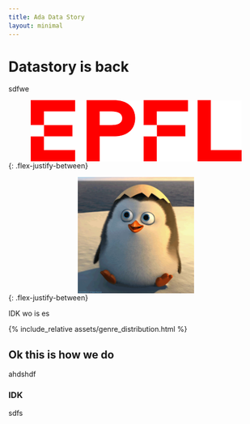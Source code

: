 ```yaml
---
title: Ada Data Story
layout: minimal
---
```


# Datastory is back
sdfwe

<img src="./assets/epfl_logo.png"
     alt="Logo"
     style="display: block; max-height:230px; height: auto; width: auto; margin: auto" /> 
{: .flex-justify-between}

<img src="./assets/5Tz.gif"
     alt="Description of GIF"
     style="display: block; max-height:230px; height: auto; width: auto; margin: auto" /> 
{: .flex-justify-between}

IDK wo is es

{% include_relative assets/genre_distribution.html %}

## Ok this is how we do
ahdshdf

### IDK 
sdfs
